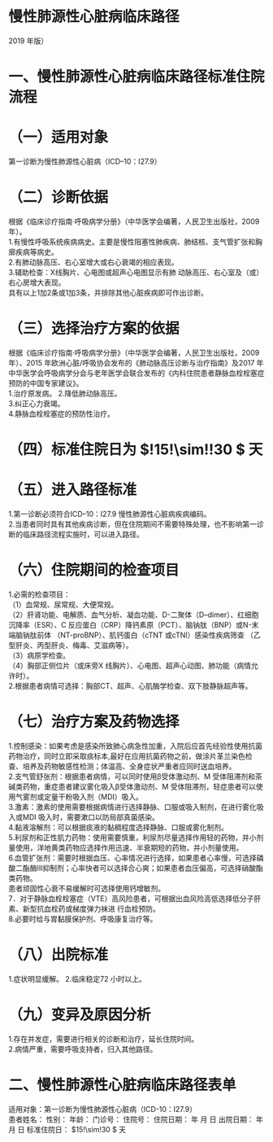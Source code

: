 # 慢性肺源性心脏病临床路径  
2019 年版）  
# 一、慢性肺源性心脏病临床路径标准住院流程  
# （一）适用对象  
第一诊断为慢性肺源性心脏病（ICD–10：I27.9）  
# （二）诊断依据  
根据《临床诊疗指南·呼吸病学分册》（中华医学会编著，人民卫生出版社，2009 年）。  
1.有慢性呼吸系统疾病病史。主要是慢性阻塞性肺疾病、肺结核、支气管扩张和胸廓疾病等病史。  
2.有肺动脉高压、右心室增大或右心衰竭的相应表现。  
3.辅助检查：X线胸片、心电图或超声心电图显示有肺 动脉高压、右心室及（或）右心房增大表现。  
具有以上1加2条或1加3条，并排除其他心脏疾病即可作出诊断。  
# （三）选择治疗方案的依据  
根据《临床诊疗指南·呼吸病学分册》（中华医学会编著，人民卫生出版社，2009 年）、2015 年欧洲心脏/呼吸协会发布的《肺动脉高压诊断与治疗指南》及2017 年中华医学会呼吸病学分会与老年医学会联合发布的《内科住院患者静脉血栓栓塞症预防的中国专家建议》。  
1.治疗原发病。 2.降低肺动脉高压。  
3.纠正心力衰竭。  
4.静脉血栓栓塞症的预防性治疗。  
# （四）标准住院日为 $\!15\!\sim\!\!30 $ 天  
# （五）进入路径标准  
1.第一诊断必须符合ICD–10：I27.9 慢性肺源性心脏病疾病编码。  
2.当患者同时具有其他疾病诊断，但在住院期间不需要特殊处理，也不影响第一诊断的临床路径流程实施时，可以进入路径。  
# （六）住院期间的检查项目  
1.必需的检查项目：  
（1）血常规、尿常规、大便常规。  
（2）肝肾功能、电解质、血气分析、凝血功能、D-二聚体（D–dimer）、红细胞沉降率（ESR）、C 反应蛋白（CRP）降钙素原（PCT）、脑钠肽（BNP）或N-末端脑钠肽前体
（NT-proBNP）、肌钙蛋白（cTNT 或cTNI）感染性疾病筛查
（乙型肝炎、丙型肝炎、梅毒、艾滋病等）。  
（3）病原学检查。  
（4）胸部正侧位片（或床旁X 线胸片）、心电图、超声心动图、肺功能（病情允许时）。  
2.根据患者病情可选择：胸部CT、超声、心肌酶学检查、双下肢静脉超声等。  
# （七）治疗方案及药物选择  
1.控制感染：如果考虑是感染所致肺心病急性加重，入院后应首先经验性使用抗菌药物治疗，同时立即采取痰标本,最好在应用抗菌药物之前，做涂片革兰染色检查、培养及药物敏感性检测；体温高、全身症状严重者应同时送血培养。  
2.支气管舒张剂：根据患者病情，可以同时使用β受体激动剂、M 受体阻滞剂和茶碱类药物，重症患者建议雾化吸入β受体激动剂、M 受体阻滞剂，轻症患者可以使用气雾剂或定量干粉吸入剂（MDI）吸入。  
3.激素：激素的使用需要根据病情进行选择静脉、口服或吸入制剂，在进行雾化吸入或MDI 吸入时，需要漱口以防局部真菌感染。  
4.黏液溶解剂：可以根据痰液的黏稠程度选择静脉、口服或雾化制剂。  
5.利尿剂和正性肌力药物：使用需要慎重，利尿剂尽量选择作用轻的药物，并小剂量使用，洋地黄类药物应选择作用迅速、半衰期短的药物，并小剂量使用。  
6.血管扩张剂：需要时根据血压、心率情况进行选择，如果患者心率慢，可选择磷酸二酯酶Ⅲ抑制剂；心率快者可以选择合心爽；如果患者血压偏高，可选择硝酸酯类药物。  
患者顽固性心衰不易缓解时可选择使用钙增敏剂。  
7．对于静脉血栓栓塞症（VTE）高风险患者，可根据出血风险高低选择低分子肝素、新型抗血栓药或梯度弹力袜进 行血栓预防。  
8.必要时给与胃黏膜保护剂、呼吸康复治疗等。  
# （八）出院标准  
1.症状明显缓解。 2.临床稳定72 小时以上。  
# （九）变异及原因分析  
1.存在并发症，需要进行相关的诊断和治疗，延长住院时间。  
2.病情严重，需要呼吸支持者，归入其他路径。  
# 二、慢性肺源性心脏病临床路径表单  
适用对象：第一诊断为慢性肺源性心脏病（ICD-10：I27.9）  
患者姓名：           性别：       年龄：        门诊号：       住院号：       住院日期：    年   月   日   出院日期：   年   月   日  标准住院日： $15\!\sim\!30 $ 天  
